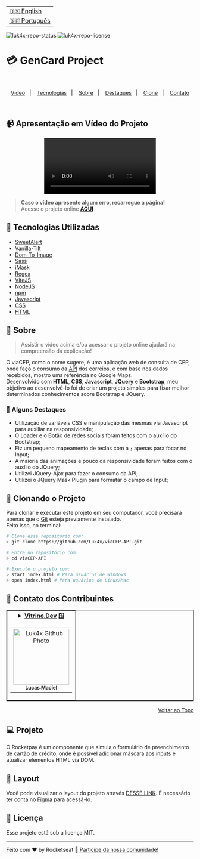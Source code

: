 <table align="right">
  <tr>
    <td>
      <a href="readme-en.md">🇺🇸 English</a>
    </td>
  </tr>
  <tr>
    <td>
      <a href="README.md">🇧🇷 Português</a>
    </td>
  </tr>
</table>

![luk4x-repo-status](https://img.shields.io/badge/Status-Finished-lightgrey?style=for-the-badge&logo=headspace&logoColor=green&color=lightgrey)
![luk4x-repo-license](https://img.shields.io/github/license/Luk4x/gencard?style=for-the-badge&logo=unlicense&logoColor=lightgrey)
# 💳 GenCard Project

<br>
<p align="center">
  <a href="#-apresentação-em-vídeo-do-projeto">Vídeo</a>&nbsp;&nbsp;&nbsp;|&nbsp;&nbsp;&nbsp;
  <a href="#-tecnologias-utilizadas">Tecnologias</a>&nbsp;&nbsp;&nbsp;|&nbsp;&nbsp;&nbsp;
  <a href="#-sobre">Sobre</a>&nbsp;&nbsp;&nbsp;|&nbsp;&nbsp;&nbsp;
  <a href="#-alguns-destaques">Destaques</a>&nbsp;&nbsp;&nbsp;|&nbsp;&nbsp;&nbsp;
  <a href="#-clonando-o-projeto">Clone</a>&nbsp;&nbsp;&nbsp;|&nbsp;&nbsp;&nbsp;
  <a href="#-contato-dos-contribuintes">Contato</a>
</p>
<br>

## 📹 Apresentação em Vídeo do Projeto
<div align="center">
  <video src="" />
</div>

> **Caso o vídeo apresente algum erro, recarregue a página!**<br>
> Acesse o projeto online **[AQUI]()**

## 🚀 Tecnologias Utilizadas

- [SweetAlert](https://sweetalert.js.org/guides/)
- [Vanilla-Tilt](https://micku7zu.github.io/vanilla-tilt.js/)
- [Dom-To-Image](https://github.com/tsayen/dom-to-image)
- [Sass](https://sass-lang.com/)
- [iMask](https://imask.js.org)
- [Regex](https://developer.mozilla.org/en-US/docs/Web/JavaScript/Guide/Regular_Expressions)
- [ViteJS](https://vitejs.dev/)
- [NodeJS](https://nodejs.org)
- [npm](https://www.npmjs.com/)
- [Javascript](https://developer.mozilla.org/en-US/docs/Web/JavaScript)
- [CSS](https://developer.mozilla.org/en-US/docs/Web/CSS)
- [HTML](https://developer.mozilla.org/en-US/docs/Web/HTML)

## 📝 Sobre

> Assistir o vídeo acima e/ou acessar o projeto online ajudará na compreensão da explicação!

O viaCEP, como o nome sugere, é uma aplicação web de consulta de CEP, onde faço o consumo da [API](https://viacep.com.br/) dos correios, e com base nos dados recebidos, mostro uma referência no Google Maps.
<br>
Desenvolvido com <b>HTML</b>, <b>CSS</b>, <b>Javascript</b>, <b>JQuery</b> e <b>Bootstrap</b>, meu objetivo ao desenvolvê-lo foi de criar um projeto simples para fixar melhor determinados conhecimentos sobre Bootstrap e JQuery.

### 📌 Alguns Destaques

- Utilização de variáveis CSS e manipulação das mesmas via Javascript para auxiliar na responsividade;
- O Loader e o Botão de redes sociais foram feitos com o auxílio do Bootstrap;
- Fiz um pequeno mapeamento de teclas com a `;` apenas para focar no Input;
- A maioria das animações e pouco da responsividade foram feitos com o auxílio do JQuery;
- Utilizei JQuery-Ajax para fazer o consumo da API;
- Utilizei o JQuery Mask Plugin para formatar o campo de Input;

## 📖 Clonando o Projeto

Para clonar e executar este projeto em seu computador, você precisará apenas que o [Git](https://git-scm.com/) esteja previamente instalado.<br>
Feito isso, no terminal:

```bash
# Clone esse repositório com:
> git clone https://github.com/Luk4x/viaCEP-API.git

# Entre no repositório com:
> cd viaCEP-API

# Execute o projeto com:
> start index.html # Para usuários de Windows
> open index.html # Para usuários de Linux/Mac
```

## 🤝 Contato dos Contribuintes

<table border="2">
  <tr>
    <td align="center">
      <details>
        <summary>
          <b><a href="https://cursos.alura.com.br/vitrinedev/lucasmacielf">Vitrine.Dev</a> 🪟</b>
          <table>
            <tr>
              <td align="center">
                <a href="https://github.com/Luk4x">
                  <img src="https://avatars.githubusercontent.com/Luk4x" width="150px;" alt="Luk4x Github Photo"/>
                </a>
                <br>
                <a href="https://www.linkedin.com/in/lucasmacielf/">
                  <sub>
                    <b>Lucas Maciel</b>
                  </sub>
                </a>
              </td>
            </tr>
          </table>
        </summary>

| :placard: Vitrine.Dev | Lucas Maciel |
| -------------  | --- |
| :sparkles: Nome        | **💳 GenCard**
| :label: Tecnologias | bootstrap, jquery, javascript, css, html
| :camera: Img         | <img src="https://user-images.githubusercontent.com/86276393/202928344-0290c6bd-5636-406d-8e1d-96ba6c15a8b7.png#vitrinedev" alt="vitrine.dev thumb" width="100%"/>

</details>
</td>
</tr>
</table>

<p align="right">
  <a href="#-gencard-project">Voltar ao Topo</a>
</p>




## 💻 Projeto

O Rocketpay é um componente que simula o formulário de preenchimento de cartão de crédito, onde é possível adicionar máscara aos inputs e atualizar elementos HTML via DOM.

## 🔖 Layout

Você pode visualizar o layout do projeto através [DESSE LINK](https://www.figma.com/file/gpqavL469k0pPUGOmAQEM9/Explorer-Lab-%2301/duplicate). É necessário ter conta no [Figma](https://figma.com) para acessá-lo.

## :memo: Licença

Esse projeto está sob a licença MIT.

---

Feito com ♥ by Rocketseat :wave: [Participe da nossa comunidade!](https://discord.gg/rocketseat)
